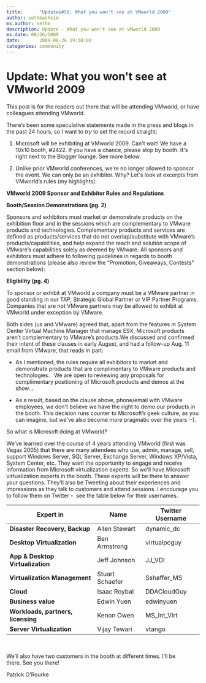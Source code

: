 ```yaml
---
title:      "Update&#58; What you won't see at VMworld 2009"
author: sethmanheim
ms.author: sethm
description: Update - What you won't see at VMworld 2009
ms.date: 08/26/2009
date:       2009-08-26 19:30:00
categories: community
---
```

# Update: What you won't see at VMworld 2009

This post is for the readers out there that will be attending VMworld, or have colleagues attending VMworld.  

There’s been some speculative statements made in the press and blogs in the past 24 hours, so I want to _try_ to set the record straight:

1. Microsoft will be exhibiting at VMworld 2009. Can't wait! We have a 10x10 booth, #2422. If you have a chance, please stop by booth. It's right next to the Blogger lounge. See more below.  

2. Unlike prior VMworld conferences, we’re no longer allowed to sponsor the event. We can only be an exhibitor. Why? Let's look at excerpts from VMworld’s rules (my highlights):

 **VMworld 2009 Sponsor and Exhibitor Rules and Regulations**

 **Booth/Session Demonstrations (pg. 2)**

Sponsors and exhibitors must market or demonstrate products on the exhibition floor and in the sessions which are complementary to VMware products and technologies. Complementary products and services are defined as products/services that do not overlap/substitute with VMware’s products/capabilities, and help expand the reach and solution scope of VMware’s capabilities solely as deemed by VMware. All sponsors and exhibitors must adhere to following guidelines in regards to booth demonstrations (please also review the “Promotion, Giveaways, Contests” section below):

 **Eligibility (pg. 4)**

To sponsor or exhibit at VMworld a company must be a VMware partner in good standing in our TAP, Strategic Global Partner or VIP Partner Programs. Companies that are not VMware partners may be allowed to exhibit at VMworld under exception by VMware.

Both sides (us and VMware) agreed that, apart from the features in System Center Virtual Machine Manager that manage ESX, Microsoft products aren’t complementary to VMware’s products.We discussed and confirmed their intent of these clauses in early August, and had a follow-up Aug. 11 email from VMware, that reads in part:

- As I mentioned, the rules require all exhibitors to market and demonstrate products that are complimentary to VMware products and technologies.   We are open to reviewing any proposals for complimentary positioning of Microsoft products and demos at the show…

- As a result, based on the clause above, phone/email with VMware employees, we don't believe we have the right to demo our products in the booth. This decision runs counter to Microsoft’s geek culture, as you can imagine, but we've also become more pragmatic over the years :-).  

So what is Microsoft doing at VMworld?  

We’ve learned over the course of 4 years attending VMworld (first was Vegas 2005) that there are many attendees who use, admin, manage, sell, support Windows Server, SQL Server, Exchange Server, Windows XP/Vista, System Center, etc. They want the opportunity to engage and receive information from Microsoft virtualization experts. So we’ll have Microsoft virtualization experts in the booth. These experts will be there to answer your questions. They’ll also be Tweeting about their experiences and impressions as they talk to customers and attend sessions. I encourage you to follow them on Twitter -  see the table below for their usernames.  

   

| **Expert in** | **Name** | **Twitter Username** |  
| --- | --- | --- |  
| **Disaster Recovery, Backup** | Allen Stewart | dynamic_dc |  
| **Desktop Virtualization** | Ben Armstrong | virtualpcguy |  
| **App & Desktop Virtualization** | Jeff Johnson | JJ_VDI |  
| **Virtualization Management** | Stuart Schaefer | Sshaffer_MS |  
| **Cloud** | Isaac Roybal | DDACloudGuy |  
| **Business value** | Edwin Yuen | edwinyuen |  
| **Workloads, partners, licensing** | Kenon Owen | MS_Int_Virt |  
| **Server Virtualization** | Vijay Tewari | vtango |  
   


We’ll also have two customers in the booth at different times. I’ll be there. See you there!

Patrick O’Rourke
